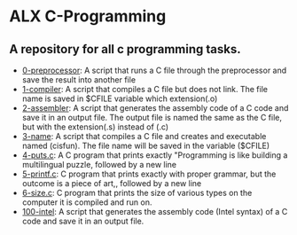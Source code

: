 # ALX C-Programming
## A repository for all c programming tasks.
- [0-preprocessor](https://github.com/kadelcode/alx-low_level_programming/blob/master/0x00-hello_world/0-preprocessor): A script that runs a C file through the preprocessor and save the result into another file
- [1-compiler](https://github.com/kadelcode/alx-low_level_programming/blob/master/0x00-hello_world/1-compiler): A script that compiles a C file but does not link. The file name is saved in $CFILE variable which extension(.o)
- [2-assembler](https://github.com/kadelcode/alx-low_level_programming/blob/master/0x00-hello_world/2-assembler): A script that generates the assembly code of a C code and save it in an output file. The output file is named the same as the C file, but with the extension(.s) instead of (.c)
- [3-name](https://github.com/kadelcode/alx-low_level_programming/blob/master/0x00-hello_world/3-name): A script that compiles a C file and creates and executable named (cisfun). The file name will be saved in the variable ($CFILE)
- [4-puts.c](https://github.com/kadelcode/alx-low_level_programming/blob/master/0x00-hello_world/4-puts.c):  A C program that prints exactly "Programming is like building a multilingual puzzle, followed by a new line
- [5-printf.c](https://github.com/kadelcode/alx-low_level_programming/blob/master/0x00-hello_world/5-printf.c): C program that prints exactly with proper grammar, but the outcome is a piece of art,, followed by a new line
- [6-size.c](https://github.com/kadelcode/alx-low_level_programming/blob/master/0x00-hello_world/6-size.c): C program that prints the size of various types on the computer it is compiled and run on.
- [100-intel](https://github.com/kadelcode/alx-low_level_programming/blob/master/0x00-hello_world/100-intel.c): A script that generates the assembly code (Intel syntax) of a C code and save it in an output file.

